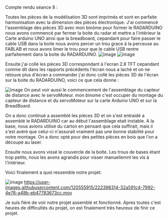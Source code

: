 Compte rendu séance 8 : 

Toutes les pièces de la modélisation 3D sont imprimés et sont en parfaite harmonisation avec la dimension des pièces électronique.
J'ai commencé l'assemblage des pièces 3D avec mon binôme pour former le RADARDUINO nous avons commencé par fermer la boite du radar et mettre a l'intérieur la Carte 
arduino UNO ainsi que la breadboard, cepandant pour faire passer le cable USB dans la boite nous avons percer un trou grace à la perceuse au FABLAB et nous avons limer le trou pour que le cable USB rentre parfaitement dans la boite du RADARDUINO.
![image](https://user-images.githubusercontent.com/120555915/222396380-a5e9d1c2-4ab0-44fe-a831-428f544896a8.png)
![image](https://user-images.githubusercontent.com/120555915/222395956-b3994ba8-f106-444b-a391-8ee248f360ab.png)


Ensuite j'ai collé les pièces 3D correspondant à l'ecran 2.8 TFT cepandant comme dit dans les rapports précédents l'écran nous a laché et on ne retouve plus d'écran a commander
j'ai donc collé les pièces 3D de l'écran sur la boite du RADARDUINO, voici ce que cela donne :

![image](https://user-images.githubusercontent.com/120555915/222395298-d5eb5cd5-543c-4062-a779-66c5d9286189.png)
On peut voir aussi le commencement de l'assemblage du capteur de distance avec le servoMoteur. mon binome c'est occuper du montage du capteur de distance et du servoMoteur sur la carte Arduino UNO et sur la BreadBoard.

On a donc continué a assemblé les pièces 3D et on s'est entraidé a assemblé le RADARDUINO car au début l'assemblage etait instable.
A la base, nous avions utilisé du carton en pensant que cela suffirait, mais il s'est avéré que celui-ci n'assurait vraiment pas une bonne stabilité pour notre montage. On a donc opté pour des petites pièces en bois que l'on a découpé au laser.

Ensuite nous avons vissé le couvercle de la boîte. Les trous de bases étant trop petits, nous les avons agrandis pour visser manuellemnt les vis à l'intérieur.

Voici finalement a quoi ressemble notre projet: 

![image](https://user-images.githubusercontent.com/120555915/222398245-3845bac0-c825-40de-be78-c1596b58fbab.png)
https://user-images.githubusercontent.com/120555915/222398314-32a591c4-7992-4e76-a48b-eb47783673cc.mov


Je suis fière de voir notre projet assemblé et fonctionné. Apres toutes c'est heures de difficultés du projet, on est finalement très heureux de finir ce projet.






